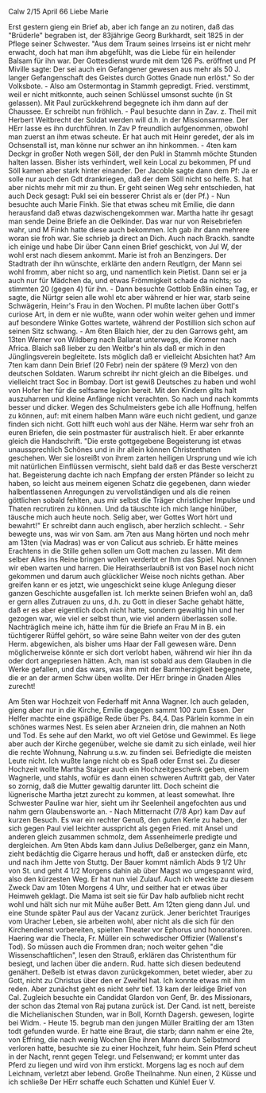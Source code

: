  Calw 2/15 April 66
Liebe Marie

Erst gestern gieng ein Brief ab, aber ich fange an zu notiren, daß das "Brüderle" begraben ist, der 83jährige Georg Burkhardt, seit 1825 in der Pflege seiner Schwester. "Aus dem Traum seines Irrseins ist er nicht mehr erwacht, doch hat man ihm abgefühlt, was die Liebe für ein heilender Balsam für ihn war. Der Gottesdienst wurde mit dem 126 Ps. eröffnet und Pf Miville sagte: Der sei auch ein Gefangener gewesen aus mehr als 50 J. langer Gefangenschaft des Geistes durch Gottes Gnade nun erlöst." So der Volksbote. - Also am Ostermontag in Stammh gepredigt. Fried. verstimmt, weil er nicht mitkonnte, auch seinen Schlüssel umsonst suchte (in St gelassen). Mit Paul zurückkehrend begegnete ich ihm dann auf der Chaussee. Er schreibt nun fröhlich. - Paul besuchte dann in Zav. z. Theil mit Herbert Weitbrecht der Soldat werden will d.h. in der Missionsarmee. Der HErr lasse es ihn durchführen. In Zav P freundlich aufgenommen, obwohl man zuerst an ihm etwas scheute. Er hat auch mit Heinr geredet, der als im Ochsenstall ist, man könne nur schwer an ihn hinkommen. - 4ten kam Deckgr in großer Noth wegen Söll, der den Pukl in Stammh möchte Stunden halten lassen. Bisher ists verhindert, weil kein Local zu bekommen, Pf und Söll kamen aber stark hinter einander. Der Jacoble sagte dann dem Pf: Ja er solle nur auch den Gdt drankriegen, daß der dem Söll nicht so helfe. S. hat aber nichts mehr mit mir zu thun. Er geht seinen Weg sehr entschieden, hat auch Deck gesagt: Pukl sei ein besserer Christ als er (der Pf.) - Nun besuchte auch Marie Finkh. Sie that etwas scheu mit Emilie, die dann herausfand daß etwas dazwischengekommen war. Martha hatte ihr gesagt man sende Deine Briefe an die Oelkinder. Das war nur von Reisebriefen wahr, und M Finkh hatte diese auch bekommen. Ich gab ihr dann mehrere woran sie froh war. Sie schrieb ja direct an Dich. Auch nach Brackh. sandte ich einige und habe Dir über Cann einen Brief geschickt, von Jul W, der wohl erst nach diesem ankommt. Marie ist froh an Benzingers. Der Stadtrath der ihn wünschte, erklärte den andern Reutlgrn, der Mann sei wohl fromm, aber nicht so arg, und namentlich kein Pietist. Dann sei er ja auch nur für Mädchen da, und etwas Frömmigkeit schade da nichts; so stimmten 20 (gegen 4) für ihn. - Dann besuchte Gottlob Enßlin einen Tag, er sagte, die Nürtgr seien alle wohl etc aber während er hier war, starb seine Schwägerin, Heinr's Frau in den Wochen. Pl mußte lachen über Gottl's curiose Art, in dem er nie wußte, wann oder wohin weiter gehen und immer auf besondere Winke Gottes wartete, während der Postillion sich schon auf seinen Sitz schwang. - Am 6ten Blaich hier, der zu den Garrows geht, am 13ten Werner von Wildberg nach Ballarat unterwegs, die Kromer nach Africa. Blaich saß lieber zu den Weitbr's hin als daß er mich in den Jünglingsverein begleitete. Ists möglich daß er vielleicht Absichten hat? Am 7ten kam dann Dein Brief (20 Febr) nein der spätere (9 Merz) von den deutschen Soldaten. Warum schreibt ihr nicht gleich an die Bibelges. und vielleicht tract Soc in Bombay. Dort ist gewiß Deutsches zu haben und wohl von Hofer her für die selfsame legion bereit. Mit den Kindern gilts halt auszuharren und kleine Anfänge nicht verachten. So nach und nach kommts besser und dicker. Wegen des Schulmeisters gebe ich alle Hoffnung, helfen zu können, auf: mit einem halben Mann wäre euch nicht gedient, und ganze finden sich nicht. Gott hilft euch wohl aus der Nähe. Herm war sehr froh an euren Briefen, die sein postmaster für australisch hielt. Er aber erkannte gleich die Handschrift. "Die erste gottgegebene Begeisterung ist etwas unaussprechlich Schönes und in ihr allein können Christenthaten geschehen. Wer sie losreißt von ihrem zarten heiligen Ursprung und wie ich mit natürlichen Einflüssen vermischt, sieht bald daß er das Beste verscherzt hat. Begeisterung dachte ich nach Empfang der ersten Pfänder so leicht zu haben, so leicht aus meinem eigenen Schatz die gegebenen, dann wieder halbentlassenen Anregungen zu vervollständigen und als die reinen göttlichen sobald fehlten, aus mir selbst die Träger christlicher Impulse und Thaten recrutiren zu können. Und da täuschte ich mich lange hinüber, täusche mich auch heute noch. Selig aber, wer Gottes Wort hört und bewahrt!" Er schreibt dann auch englisch, aber herzlich schlecht. - Sehr bewegte uns, was wir von Sam. am 7ten aus Mang hörten und noch mehr am 13ten (via Madras) was er von Calicut aus schrieb. Er hätte meines Erachtens in die Stille gehen sollen um Gott machen zu lassen. Mit dem selber Alles ins Reine bringen wollen verderbt er Ihm das Spiel. Nun können wir eben warten und harren. Die Heirathserlaubniß ist von Basel noch nicht gekommen und darum auch glücklicher Weise noch nichts gethan. Aber greifen kann er es jetzt, wie ungeschickt seine kluge Anlegung dieser ganzen Geschichte ausgefallen ist. Ich merkte seinen Briefen wohl an, daß er gern alles Zutrauen zu uns, d.h. zu Gott in dieser Sache gehabt hätte, daß er es aber eigentlich doch nicht hatte, sondern gewaltig hin und her gezogen war, wie viel er selbst thun, wie viel andern überlassen solle. Nachträglich meine ich, hätte ihm für die Briefe an Frau M in B. ein tüchtigerer Rüffel gehört, so wäre seine Bahn weiter von der des guten Herm. abgewichen, als bisher ums Haar der Fall gewesen wäre. Denn möglicherweise könnte er sich dort verlobt haben, während wir hier ihn da oder dort angepriesen hätten. Ach, man ist sobald aus dem Glauben in die Werke gefallen, und das wars, was ihm mit der Barmherzigkeit begegnete, die er an der armen Schw üben wollte. Der HErr bringe in Gnaden Alles zurecht!

Am 5ten war Hochzeit von Federhaff mit Anna Wagner. Ich auch geladen, gieng aber nur in die Kirche, Emilie dagegen sammt 100 zum Essen. Der Helfer machte eine gspäßige Rede über Ps. 84,4. Das Pärlein komme in ein schönes warmes Nest. Es seien aber Arzneien drin, die mahnen an Noth und Tod. Es sehe auf den Markt, wo oft viel Getöse und Gewimmel. Es liege aber auch der Kirche gegenüber, welche sie damit zu sich einlade, weil hier die rechte Wohnung, Nahrung u.s.w. zu finden sei. Befriedigte die meisten Leute nicht. Ich wußte lange nicht ob es Spaß oder Ernst sei. Zu dieser Hochzeit wollte Martha Staiger auch ein Hochzeitgeschenk geben, einem Wagnerle, und stahls, wofür es dann einen schweren Auftritt gab, der Vater so zornig, daß die Mutter gewaltig darunter litt. Doch scheint die lügnerische Martha jetzt zurecht zu kommen, at least somewhat. Ihre Schwester Pauline war hier, sieht um ihr Seelenheil angefochten aus und nahm gern Glaubensworte an. - Nach Mitternacht (7/8 Apr) kam Dav auf kurzen Besuch. Es war ein rechter Genuß, den guten Kerle zu haben, der sich gegen Paul viel leichter ausspricht als gegen Fried. mit Ansel und anderen gleich zusammen schmolz, dem Assenheimerle predigte und dergleichen. Am 9ten Abds kam dann Julius Deßelberger, ganz ein Mann, zieht bedächtig die Cigarre heraus und hofft, daß er anstecken dürfe, etc und nach ihm Jette von Stuttg. Der Bauer kommt nämlich Abds 9 1/2 Uhr von St. und geht 4 1/2 Morgens dahin ab über Magst wo umgespannt wird, also den kürzesten Weg. Er hat nun viel Zulauf. Auch ich weckte zu diesem Zweck Dav am 10ten Morgens 4 Uhr, und seither hat er etwas über Heimweh geklagt. Die Mama ist seit sie für Dav halb aufblieb nicht recht wohl und hält sich nur mit Mühe außer Bett. Am 12ten gieng dann Jul. und eine Stunde später Paul aus der Vacanz zurück. Jener berichtet Trauriges vom Uracher Leben, sie arbeiten wohl, aber nicht als die sich für den Kirchendienst vorbereiten, spielten Theater vor Ephorus und honoratioren. Haering war die Thecla, Fr. Müller ein schwedischer Offizier (Wallenst's Tod). So müssen auch die Frommen dran; noch weiter gehen "die Wissenschaftlichen", lesen den Strauß, erklären das Christenthum für besiegt, und lachen über die andern. Rud. hatte sich diesen bedeutend genähert. Deßelb ist etwas davon zurückgekommen, betet wieder, aber zu Gott, nicht zu Christus über den er Zweifel hat. Ich konnte etwas mit ihm reden. Aber zunächst geht es nicht sehr tief. 13 kam der leidige Brief von Cal. Zugleich besuchte ein Candidat Glardon von Genf, Br. des Missionars, der schon das 2temal von Raj putana zurück ist. Der Cand. ist nett, bereiste die Michelianischen Stunden, war in Boll, Kornth Dagersh. gewesen, logirte bei Widm. - Heute 15. begrub man den jungen Müller Braitling der am 13ten todt gefunden wurde. Er hatte eine Braut, die starb; dann nahm er eine 2te, von Effring, die nach wenig Wochen Ehe ihren Mann durch Selbstmord verloren hatte, besuchte sie zu einer Hochzeit, fuhr heim. Sein Pferd scheut in der Nacht, rennt gegen Telegr. und Felsenwand; er kommt unter das Pferd zu liegen und wird von ihm erstickt. Morgens lag es noch auf dem Leichnam, verletzt aber lebend. Große Theilnahme. Nun einen, 2 Küsse und ich schließe Der HErr schaffe euch Schatten und Kühle!
 Euer V.
